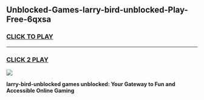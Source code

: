 
## Unblocked-Games-larry-bird-unblocked-Play-Free-6qxsa
<h3>
<a href="https://premium76.site?title=larry-bird-unblocked&ref=10A">CLICK TO PLAY</a></h3>
<hr>

<h3>
<a href="https://premium76.site?title=larry-bird-unblocked&ref=10A">CLICK 2 PLAY</a>
  
</h3>

<a href="https://premium76.site?title=larry-bird-unblocked&ref=10A"><img src="https://clearcache.store/games.png"></a>


**larry-bird-unblocked games unblocked: Your Gateway to Fun and Accessible Online Gaming**
